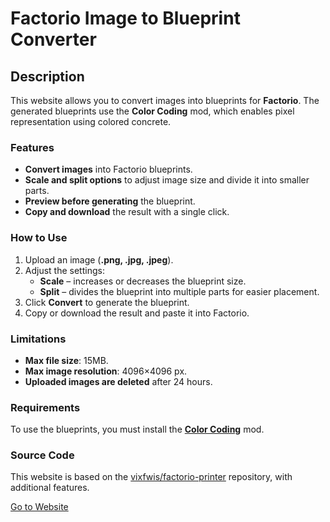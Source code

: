 # Factorio Image to Blueprint Converter  

## Description  
This website allows you to convert images into blueprints for **Factorio**. The generated blueprints use the **Color Coding** mod, which enables pixel representation using colored concrete.  

### Features  
- **Convert images** into Factorio blueprints.  
- **Scale and split options** to adjust image size and divide it into smaller parts.  
- **Preview before generating** the blueprint.  
- **Copy and download** the result with a single click.  

### How to Use  
1. Upload an image (**.png, .jpg, .jpeg**).  
2. Adjust the settings:  
   - **Scale** – increases or decreases the blueprint size.  
   - **Split** – divides the blueprint into multiple parts for easier placement.  
3. Click **Convert** to generate the blueprint.  
4. Copy or download the result and paste it into Factorio.  

### Limitations  
- **Max file size**: 15MB.  
- **Max image resolution**: 4096×4096 px.  
- **Uploaded images are deleted** after 24 hours.  

### Requirements  
To use the blueprints, you must install the **[Color Coding](https://mods.factorio.com/mod/color-coding)** mod.  

### Source Code  
This website is based on the [vixfwis/factorio-printer](https://github.com/vixfwis/factorio-printer) repository, with additional features.  

[Go to Website](https://iablunoshka.github.io/factorio-ColorPrinter/)  
